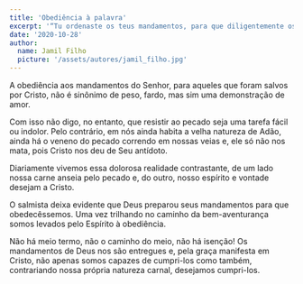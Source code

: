 ```yaml
---
title: 'Obediência à palavra'
excerpt: '“Tu ordenaste os teus mandamentos, para que diligentemente os observássemos” – Salmos 119.4'
date: '2020-10-28'
author:
  name: Jamil Filho
  picture: '/assets/autores/jamil_filho.jpg'
---
```


A obediência aos mandamentos do Senhor, para aqueles que foram salvos por Cristo, não é sinônimo de peso, fardo, mas sim uma demonstração de amor.

Com isso não digo, no entanto, que resistir ao pecado seja uma tarefa fácil ou indolor. Pelo contrário, em nós ainda habita a velha natureza de Adão, ainda há o veneno do pecado correndo em nossas veias e, ele só não nos mata, pois Cristo nos deu de Seu antídoto.

Diariamente vivemos essa dolorosa realidade contrastante, de um lado nossa carne anseia pelo pecado e, do outro, nosso espírito e vontade desejam a Cristo.

O salmista deixa evidente que Deus preparou seus mandamentos para que obedecêssemos. Uma vez trilhando no caminho da bem-aventurança somos levados pelo Espírito à obediência.

Não há meio termo, não o caminho do meio, não há isenção! Os mandamentos de Deus nos são entregues e, pela graça manifesta em Cristo, não apenas somos capazes de cumpri-los como também, contrariando nossa própria natureza carnal, desejamos cumpri-los.